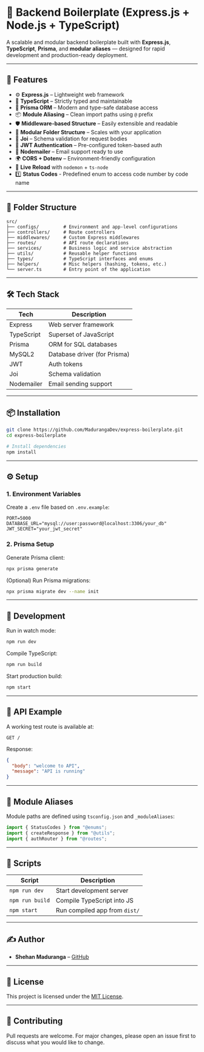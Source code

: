 # 🧰 Backend Boilerplate (Express.js + Node.js + TypeScript)

A scalable and modular backend boilerplate built with **Express.js**, **TypeScript**, **Prisma**, and **modular aliases** — designed for rapid development and production-ready deployment.

---

## 🚀 Features

- ⚙️ **Express.js** – Lightweight web framework
- 🔐 **TypeScript** – Strictly typed and maintainable
- 🎯 **Prisma ORM** – Modern and type-safe database access
- 📦 **Module Aliasing** – Clean import paths using `@` prefix
- 🛡 **Middleware-based Structure** – Easily extensible and readable
- 📁 **Modular Folder Structure** – Scales with your application
- 📄 **Joi** – Schema validation for request bodies
- 🔐 **JWT Authentication** – Pre-configured token-based auth
- 📨 **Nodemailer** – Email support ready to use
- 🌍 **CORS + Dotenv** – Environment-friendly configuration
- 🔄 **Live Reload** with `nodemon` + `ts-node`
- 1️⃣ **Status Codes** - Predefined enum to access code number by code name

---

## 📁 Folder Structure

```
src/
├── configs/         # Environment and app-level configurations
├── controllers/     # Route controllers
├── middlewares/     # Custom Express middlewares
├── routes/          # API route declarations
├── services/        # Business logic and service abstraction
├── utils/           # Reusable helper functions
├── types/           # TypeScript interfaces and enums
├── helpers/         # Misc helpers (hashing, tokens, etc.)
└── server.ts        # Entry point of the application
```

---

## 🛠 Tech Stack

| Tech        | Description                    |
|-------------|--------------------------------|
| Express     | Web server framework           |
| TypeScript  | Superset of JavaScript         |
| Prisma      | ORM for SQL databases          |
| MySQL2      | Database driver (for Prisma)   |
| JWT         | Auth tokens                    |
| Joi         | Schema validation              |
| Nodemailer  | Email sending support          |

---

## 📦 Installation

```bash
git clone https://github.com/MadurangaDev/express-boilerplate.git
cd express-boilerplate

# Install dependencies
npm install
```

---

## ⚙️ Setup

### 1. Environment Variables

Create a `.env` file based on `.env.example`:

```env
PORT=5000
DATABASE_URL="mysql://user:password@localhost:3306/your_db"
JWT_SECRET="your_jwt_secret"
```

### 2. Prisma Setup

Generate Prisma client:

```bash
npx prisma generate
```

(Optional) Run Prisma migrations:

```bash
npx prisma migrate dev --name init
```

---

## 🧪 Development

Run in watch mode:

```bash
npm run dev
```

Compile TypeScript:

```bash
npm run build
```

Start production build:

```bash
npm start
```

---

## 🔗 API Example

A working test route is available at:

```
GET /
```

Response:
```json
{
  "body": "welcome to API",
  "message": "API is running"
}
```

---

## 🔧 Module Aliases

Module paths are defined using `tsconfig.json` and `_moduleAliases`:

```ts
import { StatusCodes } from "@enums";
import { createResponse } from "@utils";
import { authRouter } from "@routes";
```

---

## 📑 Scripts

| Script       | Description                     |
|--------------|---------------------------------|
| `npm run dev`| Start development server        |
| `npm run build` | Compile TypeScript into JS |
| `npm start`  | Run compiled app from `dist/`   |

---

## ✍️ Author

- **Shehan Maduranga** – [GitHub](https://github.com/MadurangaDev)

---

## 🧪 License

This project is licensed under the [MIT License](LICENSE).

---

## 🤝 Contributing

Pull requests are welcome. For major changes, please open an issue first to discuss what you would like to change.

